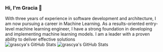 ### Hi, I'm Gracia 👋

With three years of experience in software development and architecture, I am now pursuing a career in Machine Learning. 
As a results-oriented entry-level machine learning engineer, I have a strong foundation in developing and implementing machine learning models. 
I am a leader with a proven ability to deliver effective solutions <br>
<img src="https://github-readme-stats.vercel.app/api?username=grascya&theme=default&show_icons=true&hide_border=true&count_private=true" alt="grascya's GitHub Stats" /> <img src="https://github-readme-stats.vercel.app/api/top-langs/?username=grascya&theme=default&show_icons=true&hide_border=true&layout=compact" alt="grascya's GitHub Stats" />
